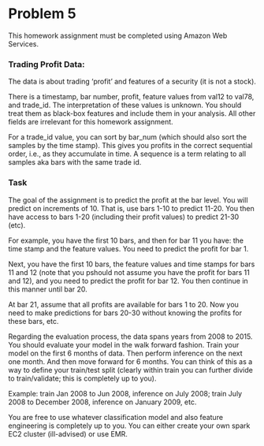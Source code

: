 # Problem 5
This homework assignment must be completed using Amazon Web Services.

### Trading Profit Data: 
The data is about trading ‘profit’ and features of a security (it is not a stock). 

There is a timestamp, bar number, profit, feature values from val12 to val78,
and trade_id. The interpretation of these values is unknown. You should treat them as black-box
features and include them in your analysis. All other fields are irrelevant for this homework assignment.


For a trade_id value, you can sort by bar_num (which should also sort the samples by the time stamp).
This gives you profits in the correct sequential order, i.e., as they accumulate in time. A sequence is a
term relating to all samples aka bars with the same trade id.

### Task
The goal of the assignment is to predict the profit at the bar level. You will predict on
increments of 10. That is, use bars 1-10 to predict 11-20. You then have access to bars 1-20 (including
their profit values) to predict 21-30 (etc).

For example, you have the first 10 bars, and then for bar 11 you have: the time stamp and the feature
values. You need to predict the profit for bar 1.

Next, you have the first 10 bars, the feature values and time stamps for bars 11 and 12 (note that you
pshould not assume you have the profit for bars 11 and 12), and you need to predict the profit for bar 12. You then continue in this manner until bar 20.

At bar 21, assume that all profits are available for bars 1 to 20. Now you need to make predictions for
bars 20-30 without knowing the profits for these bars, etc.

Regarding the evaluation process, the data spans years from 2008 to 2015. You should evaluate your
model in the walk forward fashion. Train your model on the first 6 months of data. Then perform
inference on the next one month. And then move forward for 6 months. You can think of this as a way
to define your train/test split (clearly within train you can further divide to train/validate; this is
completely up to you).

Example: train Jan 2008 to Jun 2008, inference on July 2008; train July 2008 to December 2008,
inference on January 2009, etc.

You are free to use whatever classification model and also feature engineering is completely up to you.
You can either create your own spark EC2 cluster (ill-advised) or use EMR.
